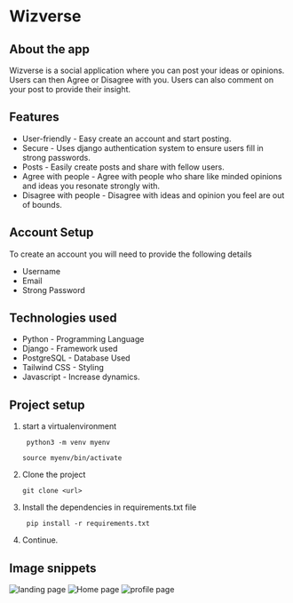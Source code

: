 # Wizverse

## About the app

Wizverse is a social application where you can post your ideas or opinions.
Users can then Agree or Disagree with you.
Users can also comment on your post to provide their insight.


## Features

- User-friendly - Easy create an account and start posting.
- Secure - Uses django authentication system to ensure users fill in strong passwords.
- Posts - Easily create posts and share with fellow users.
- Agree with people - Agree with people who share like minded opinions and ideas you resonate strongly with.
- Disagree with people - Disagree with ideas and opinion you feel are out of bounds.

## Account Setup

To create an account you will need to provide the following details

- Username
- Email
- Strong Password

## Technologies used
- Python - Programming Language
- Django - Framework used
- PostgreSQL - Database Used
- Tailwind CSS - Styling
- Javascript - Increase dynamics.

## Project setup
1. start a virtualenvironment

   ``` python3 -m venv myenv```
    
    ```source myenv/bin/activate```

2. Clone the project

    ```git clone <url>```

3. Install the dependencies in requirements.txt file

   ``` pip install -r requirements.txt```

4. Continue.


## Image snippets

![landing page](url)
![Home page](url)
![profile page](url)